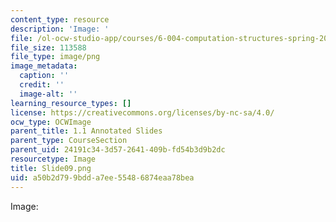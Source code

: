 ```yaml
---
content_type: resource
description: 'Image: '
file: /ol-ocw-studio-app/courses/6-004-computation-structures-spring-2017/a50b2d799bdda7ee55486874eaa78bea_Slide09.png
file_size: 113588
file_type: image/png
image_metadata:
  caption: ''
  credit: ''
  image-alt: ''
learning_resource_types: []
license: https://creativecommons.org/licenses/by-nc-sa/4.0/
ocw_type: OCWImage
parent_title: 1.1 Annotated Slides
parent_type: CourseSection
parent_uid: 24191c34-3d57-2641-409b-fd54b3d9b2dc
resourcetype: Image
title: Slide09.png
uid: a50b2d79-9bdd-a7ee-5548-6874eaa78bea
---
```

Image: 